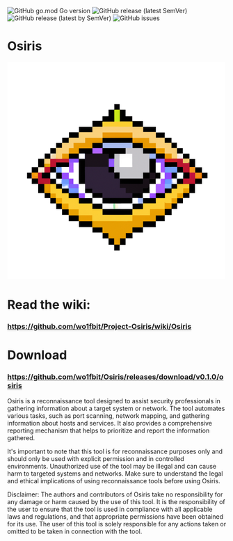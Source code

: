 ![GitHub go.mod Go version](https://img.shields.io/github/go-mod/go-version/wo1fbit/Project-Osiris/Osiris)
![GitHub release (latest SemVer)](https://img.shields.io/github/v/release/wo1fbit/Osiris?style=social)
![GitHub release (latest by SemVer)](https://img.shields.io/github/downloads/wo1fbit/Project-Osiris/Osiris/v0.1.0/total?style=flat-square)
![GitHub issues](https://img.shields.io/github/issues/wo1fbit/Project-Osiris/Osiris)

# Osiris

![logo](./media/osiris2.png)

# Read the wiki:
### https://github.com/wo1fbit/Project-Osiris/wiki/Osiris
# Download
### https://github.com/wo1fbit/Osiris/releases/download/v0.1.0/osiris

Osiris is a reconnaissance tool designed to assist security professionals in gathering information about a target system or network. The tool automates various tasks, such as port scanning, network mapping, and gathering information about hosts and services. It also provides a comprehensive reporting mechanism that helps to prioritize and report the information gathered.

It's important to note that this tool is for reconnaissance purposes only and should only be used with explicit permission and in controlled environments. Unauthorized use of the tool may be illegal and can cause harm to targeted systems and networks. Make sure to understand the legal and ethical implications of using reconnaissance tools before using Osiris.

Disclaimer: The authors and contributors of Osiris take no responsibility for any damage or harm caused by the use of this tool. It is the responsibility of the user to ensure that the tool is used in compliance with all applicable laws and regulations, and that appropriate permissions have been obtained for its use. The user of this tool is solely responsible for any actions taken or omitted to be taken in connection with the tool.
